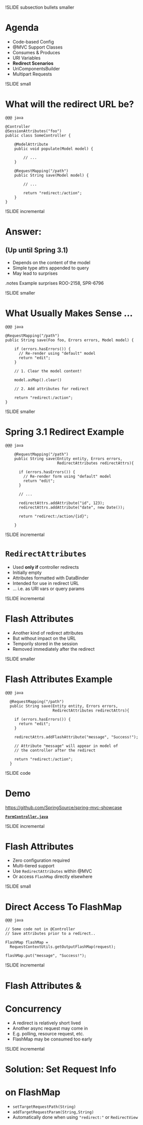 
!SLIDE subsection bullets smaller
# Agenda

* Code-based Config
* @MVC Support Classes
* Consumes & Produces
* URI Variables
* __Redirect Scenarios__
* UriComponentsBuilder
* Multipart Requests

!SLIDE small
# What will the redirect URL be?

    @@@ java

    @Controller
    @SessionAttributes("foo")
    public class SomeController {

        @ModelAttribute
        public void populate(Model model) {

            // ...
        }

        @RequestMapping("/path")
        public String save(Model model) {

            // ...

            return "redirect:/action";
        }
    }

!SLIDE incremental
# Answer:
## (Up until Spring 3.1)

* Depends on the content of the model
* Simple type attrs appended to query
* May lead to surprises

.notes Example surprises ROO-2158, SPR-6796

!SLIDE smaller
# What Usually Makes Sense ...

    @@@ java

    @RequestMapping("/path")
    public String save(Foo foo, Errors errors, Model model) {

        if (errors.hasErrors()) {
          // Re-render using "default" model
          return "edit";
        }

        // 1. Clear the model content!

        model.asMap().clear()

        // 2. Add attributes for redirect

        return "redirect:/action";
    }

!SLIDE smaller
# Spring 3.1 Redirect Example

    @@@ java

        @RequestMapping("/path")
        public String save(Entity entity, Errors errors, 
                           RedirectAttributes redirectAttrs){

          if (errors.hasErrors()) {
            // Re-render form using "default" model
            return "edit"; 
          }

          // ...

          redirectAttrs.addAttribute("id", 123);
          redirectAttrs.addAttribute("date", new Date());

          return "redirect:/action/{id}";

        }

!SLIDE incremental
# `RedirectAttributes`

* Used __only if__ controller redirects
* Initially empty
* Attributes formatted with DataBinder
* Intended for use in redirect URL
* ... i.e. as URI vars or query params

!SLIDE incremental
# Flash Attributes

* Another kind of redirect attributes
* But without impact on the URL
* Temporily stored in the session
* Removed immediately after the redirect

!SLIDE smaller
# Flash Attributes Example

    @@@ java

      @RequestMapping("/path")
      public String save(Entity entity, Errors errors, 
                         RedirectAttributes redirectAttrs){

        if (errors.hasErrors()) {
          return "edit"; 
        }

        redirectAttrs.addFlashAttribute("message", "Success!");

        // Attribute "message" will appear in model of
        // the controller after the redirect

        return "redirect:/action";
      }

!SLIDE code
# Demo 

<a href="https://github.com/SpringSource/spring-mvc-showcase">https://github.com/SpringSource/spring-mvc-showcase</a>

<a href="https://github.com/SpringSource/spring-mvc-showcase/blob/master/src/main/java/org/springframework/samples/mvc/form/FormController.java">__`FormController.java`__</a>


!SLIDE incremental
# Flash Attributes

* Zero configuration required
* Multi-tiered support
* Use `RedirectAttributes` within @MVC
* Or access `FlashMap` directly elsewhere

!SLIDE small
# Direct Access To FlashMap

    @@@ java

    // Some code not in @Controller
    // Save attributes prior to a redirect..

    FlashMap flashMap = 
      RequestContextUtils.getOutputFlashMap(request);
        
    flashMap.put("message", "Success!");


!SLIDE incremental
# Flash Attributes &
# Concurrency

* A redirect is relatively short lived
* Another async request may come in
* E.g. polling, resource request, etc.
* FlashMap may be consumed too early

!SLIDE incremental
# Solution: Set Request Info
# on FlashMap 

* `setTargetRequestPath(String)`
* `addTargetRequestParam(String,String)`
* Automatically done when using `"redirect:"` or `RedirectView`



